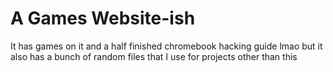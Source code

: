 # A Games Website-ish

It has games on it and a half finished chromebook hacking guide lmao but it also has a bunch of random files that I use for projects other than this
